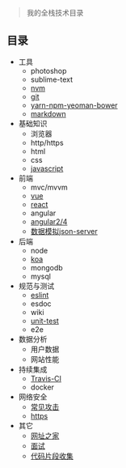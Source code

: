 > 我的全栈技术目录

## 目录

- 工具
    + photoshop
    + sublime-text
    + [nvm](./stacks/tools.md#nvm)
    + [git](./stacks/git.md)
    + [yarn-npm-yeoman-bower](./stacks/yarn-npm-yeoman-bower.md)
    + [markdown](./stacks/markdown.md)
- 基础知识
    + 浏览器
    + http/https
    + html
    + css
    + [javascript](./stacks/javascript.md)
- 前端
    + mvc/mvvm
    + [vue](https://github.com/howardwzh/star-vue)
    + [react](https://github.com/howardwzh/star-react)
    + angular
    + [angular2/4](https://github.com/howardwzh/star-angular2)
    + [数据模拟json-server](https://github.com/howardwzh/star-json-server)
- 后端
    + node
    + [koa](https://github.com/howardwzh/star-koa)
    + mongodb
    + mysql
- 规范与测试
    + [eslint](./stacks/eslint/eslint.md)
    + esdoc
    + wiki
    + [unit-test](./stacks/unit-test/unit-test.md)
    + e2e
- 数据分析
    + 用户数据
    + 网站性能
- 持续集成
    + [Travis-CI](https://github.com/ruanyf/jstraining/blob/master/demos/README.md#travis-ci)
    + docker
- 网络安全
    + [常见攻击](./stacks/security.md)
    + [https](./stacks/https.md)
- 其它
    + [网址之家](./stacks/web-site-home.md)
    + [面试](./stacks/interview.md)
    + [代码片段收集](./stacks/collection.md)